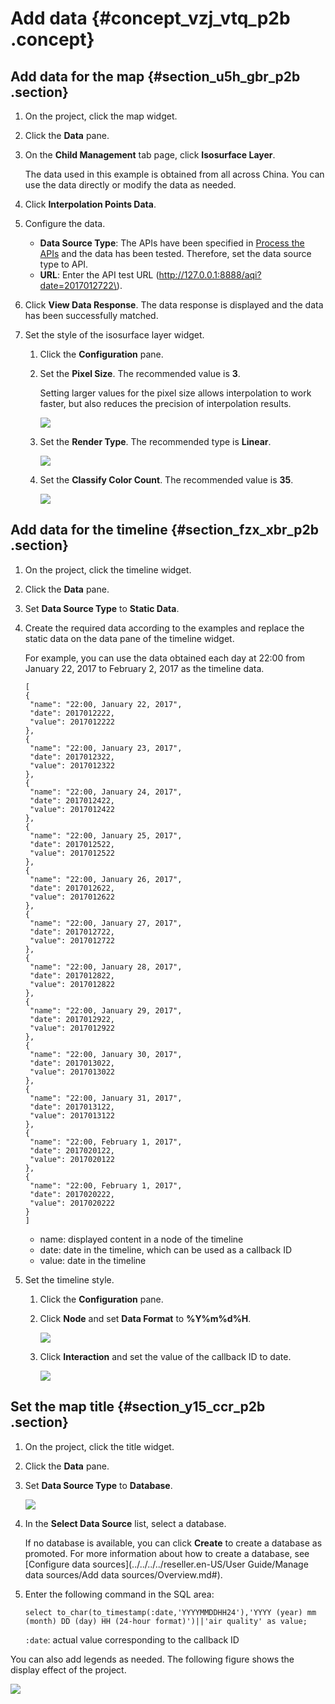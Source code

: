 # Add data {#concept_vzj_vtq_p2b .concept}

## Add data for the map {#section_u5h_gbr_p2b .section}

1.  On the project, click the map widget.
2.  Click the **Data** pane.
3.  On the **Child Management** tab page, click **Isosurface Layer**.

    The data used in this example is obtained from all across China. You can use the data directly or modify the data as needed.

4.  Click **Interpolation Points Data**.
5.  Configure the data.
    -   **Data Source Type**: The APIs have been specified in [Process the APIs](reseller.en-US/.md#) and the data has been tested. Therefore, set the data source type to API.
    -   **URL**: Enter the API test URL \(http://127.0.0.1:8888/aqi?date=2017012722\).
6.  Click **View Data Response**. The data response is displayed and the data has been successfully matched.
7.  Set the style of the isosurface layer widget.
    1.  Click the **Configuration** pane.
    2.  Set the **Pixel Size**. The recommended value is **3**.

        Setting larger values for the pixel size allows interpolation to work faster, but also reduces the precision of interpolation results.

        ![](http://static-aliyun-doc.oss-cn-hangzhou.aliyuncs.com/assets/img/17486/15584087839288_en-US.png)

    3.  Set the **Render Type**. The recommended type is **Linear**.

        ![](http://static-aliyun-doc.oss-cn-hangzhou.aliyuncs.com/assets/img/17486/15584087839289_en-US.png)

    4.  Set the **Classify Color Count**. The recommended value is **35**.

        ![](http://static-aliyun-doc.oss-cn-hangzhou.aliyuncs.com/assets/img/17486/15584087839290_en-US.png)


## Add data for the timeline {#section_fzx_xbr_p2b .section}

1.  On the project, click the timeline widget.
2.  Click the **Data** pane.
3.  Set **Data Source Type** to **Static Data**.
4.  Create the required data according to the examples and replace the static data on the data pane of the timeline widget.

    For example, you can use the data obtained each day at 22:00 from January 22, 2017 to February 2, 2017 as the timeline data.

    ```
    [
    {
     "name": "22:00, January 22, 2017",
     "date": 2017012222,
     "value": 2017012222
    },
    {
     "name": "22:00, January 23, 2017",
     "date": 2017012322,
     "value": 2017012322
    },
    {
     "name": "22:00, January 24, 2017",
     "date": 2017012422,
     "value": 2017012422
    },
    {
     "name": "22:00, January 25, 2017",
     "date": 2017012522,
     "value": 2017012522
    },
    {
     "name": "22:00, January 26, 2017",
     "date": 2017012622,
     "value": 2017012622
    },
    {
     "name": "22:00, January 27, 2017",
     "date": 2017012722,
     "value": 2017012722
    },
    {
     "name": "22:00, January 28, 2017",
     "date": 2017012822,
     "value": 2017012822
    },
    {
     "name": "22:00, January 29, 2017",
     "date": 2017012922,
     "value": 2017012922
    },
    {
     "name": "22:00, January 30, 2017",
     "date": 2017013022,
     "value": 2017013022
    },
    {
     "name": "22:00, January 31, 2017",
     "date": 2017013122,
     "value": 2017013122
    },
    {
     "name": "22:00, February 1, 2017",
     "date": 2017020122,
     "value": 2017020122
    },
    {
     "name": "22:00, February 1, 2017",
     "date": 2017020222,
     "value": 2017020222
    }
    ]
    ```

    -   name: displayed content in a node of the timeline
    -   date: date in the timeline, which can be used as a callback ID
    -   value: date in the timeline
5.  Set the timeline style.
    1.  Click the **Configuration** pane.
    2.  Click **Node** and set **Data Format** to **%Y%m%d%H**.

        ![](http://static-aliyun-doc.oss-cn-hangzhou.aliyuncs.com/assets/img/17486/15584087839291_en-US.png)

    3.  Click **Interaction** and set the value of the callback ID to date.

        ![](http://static-aliyun-doc.oss-cn-hangzhou.aliyuncs.com/assets/img/17486/15584087839292_en-US.png)


## Set the map title {#section_y15_ccr_p2b .section}

1.  On the project, click the title widget.
2.  Click the **Data** pane.
3.  Set **Data Source Type** to **Database**.

    ![](http://static-aliyun-doc.oss-cn-hangzhou.aliyuncs.com/assets/img/17486/15584087839293_en-US.png)

4.  In the **Select Data Source** list, select a database.

    If no database is available, you can click **Create** to create a database as promoted. For more information about how to create a database, see [Configure data sources](../../../../reseller.en-US/User Guide/Manage data sources/Add data sources/Overview.md#).

5.  Enter the following command in the SQL area:

    ```
    select to_char(to_timestamp(:date,'YYYYMMDDHH24'),'YYYY (year) mm (month) DD (day) HH (24-hour format)')||'air quality' as value;
    ```

    `:date`: actual value corresponding to the callback ID


You can also add legends as needed. The following figure shows the display effect of the project.

![](images/9294_en-US.gif)

